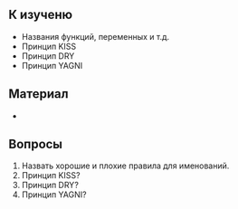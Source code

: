 ## К изученю
- Названия функций, переменных и т.д.
- Принцип KISS
- Принцип DRY
- Принцип YAGNI
## Материал
- 
## Вопросы
1. Назвать хорошие и плохие правила для именований.
2. Принцип KISS?
3. Принцип DRY?
4. Принцип YAGNI?